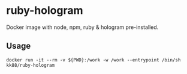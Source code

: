 # ruby-hologram
Docker image with node, npm, ruby &amp; hologram pre-installed.

## Usage

```
docker run -it --rm -v ${PWD}:/work -w /work --entrypoint /bin/sh kk88/ruby-hologram
```
